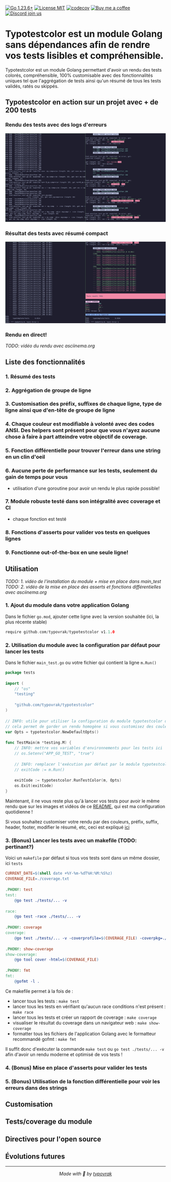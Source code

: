 [![Go 1.23.6+](https://img.shields.io/badge/Go-1.23.6%2B-a6e3a1?labelColor=45475a)](https://go.dev)
[![License MIT](https://img.shields.io/badge/License-MIT-cba6f7.svg?labelColor=45475a)](LICENSE.md)
[![codecov](https://codecov.io/gh/typovrak/typotestcolor/graph/badge.svg?token=L1MPWRJM6O)](https://codecov.io/gh/typovrak/typotestcolor)
[![Buy me a coffee](https://img.shields.io/badge/Buy%20me%20a%20coffee-☕-fab387?labelColor=45475a)](https://typovrak.tv/coffee)
[![Discord join us](https://img.shields.io/badge/Discord-Join%20us-74c7ec?labelColor=45475a&logo=discord&logoColor=white)](https://typovrak.tv/discord)







# Typotestcolor est un module Golang sans dépendances afin de rendre vos tests lisibles et compréhensible.

Typotestcolor est un module Golang permettant d'avoir un rendu des tests colorés, compréhensible, 100% customisable avec des fonctionnalités uniques tel que l'aggrégation de tests ainsi qu'un résumé de tous les tests validés, ratés ou skippés.








## Typotestcolor en action sur un projet avec + de 200 tests

### Rendu des tests avec des logs d'erreurs
<img src="/assets/typotestcolor-run-min.jpg" alt="">

### Résultat des tests avec résumé compact
<img src="/assets/typotestcolor-result-min.jpg" alt="">

### Rendu en direct!
_TODO: vidéo du rendu avec asciinema.org_








## Liste des fonctionnalités

### 1. Résumé des tests

### 2. Aggrégation de groupe de ligne

### 3. Customisation des préfix, suffixes de chaque ligne, type de ligne ainsi que d'en-tête de groupe de ligne

### 4. Chaque couleur est modifiable à volonté avec des codes ANSI. Des helpers sont présent pour que vous n'ayez aucune chose à faire à part atteindre votre objectif de coverage.

### 5. Fonction différentielle pour trouver l'erreur dans une string en un clin d'oeil

### 6. Aucune perte de performance sur les tests, seulement du gain de temps pour vous
- utilisation d'une goroutine pour avoir un rendu le plus rapide possible!

### 7. Module robuste testé dans son intégralité avec coverage et CI
- chaque fonction est testé 

### 8. Fonctions d'asserts pour valider vos tests en quelques lignes

### 9. Fonctionne out-of-the-box en une seule ligne!








## Utilisation

_TODO: 1. vidéo de l'installation du module + mise en place dans main_test_
_TODO: 2. vidéo de la mise en place des asserts et fonctions différentielles avec asciinema.org_

### 1. Ajout du module dans votre application Golang

Dans le fichier `go.mod`, ajouter cette ligne avec la version souhaitée (ici, la plus récente stable)
```go
require github.com/typovrak/typotestcolor v1.1.0
```

### 2. Utilisation du module avec la configuration par défaut pour lancer les tests

Dans le fichier `main_test.go` ou votre fichier qui contient la ligne `m.Run()`
```go
package tests

import (
    // "os"
    "testing"

    "github.com/typovrak/typotestcolor"
)

// INFO: utile pour utiliser la configuration du module typotestcolor dans les tests plus tard
// cela permet de garder un rendu homogène si vous customisez des couleurs, préfix, etc
var Opts = typotestcolor.NewDefaultOpts()

func TestMain(m *testing.M) {
    // INFO: mettre vos variables d'environnements pour les tests ici
    // os.Setenv("APP_GO_TEST", "true")
	
    // INFO: remplacer l'exécution par défaut par le module typotestcolor
    // exitCode := m.Run()

    exitCode := typotestcolor.RunTestColor(m, Opts)
    os.Exit(exitCode)
}

```

Maintenant, il ne vous reste plus qu'à lancer vos tests pour avoir le même rendu que sur les images et vidéos de ce [README](#), qui est ma configuration quotidienne !

Si vous souhaitez customiser votre rendu par des couleurs, préfix, suffix, header, footer, modifier le résumé, etc, ceci est expliqué [ici](#)

### 3. (Bonus) Lancer les tests avec un makefile (TODO: pertinant?)

Voici un `makefile` par défaut si tous vos tests sont dans un même dossier, ici `tests`
```makefile
CURRENT_DATE=$(shell date +%Y-%m-%dT%H:%M:%S%z)
COVERAGE_FILE=./coverage.txt

.PHONY: test
test:
    @go test ./tests/... -v

race:
    @go test -race ./tests/... -v

.PHONY: coverage
coverage:
    @go test ./tests/... -v -coverprofile=$(COVERAGE_FILE) -coverpkg=./...

.PHONY: show-coverage
show-coverage:
    @go tool cover -html=$(COVERAGE_FILE)

.PHONY: fmt
fmt:
    @gofmt -l .
```

Ce makefile permet à la fois de :
- lancer tous les tests : `make test`
- lancer tous les tests en vérifiant qu'aucun race conditions n'est présent : `make race`
- lancer tous les tests et créer un rapport de coverage : `make coverage`
- visualiser le résultat du coverage dans un navigateur web : `make show-coverage`
- formatter tous les fichiers de l'application Golang avec le formatteur recommandé gofmt : `make fmt`

Il suffit donc d'exécuter la commande `make test` ou `go test ./tests/... -v` afin d'avoir un rendu moderne et optimisé de vos tests !

### 4. (Bonus) Mise en place d'asserts pour valider les tests

### 5. (Bonus) Utilisation de la fonction différentielle pour voir les erreurs dans des strings









## Customisation

## Tests/coverage du module

## Directives pour l'open source

## Évolutions futures





















---

<p align="center"><i>Made with 💜 by <a href="https://typovrak.tv">typovrak</a></i></p>



